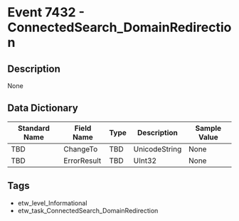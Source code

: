 # Event 7432 - ConnectedSearch_DomainRedirection

## Description
None

## Data Dictionary
|Standard Name|Field Name|Type|Description|Sample Value|
|---|---|---|---|---|
|TBD|ChangeTo|TBD|UnicodeString|None|None|
|TBD|ErrorResult|TBD|UInt32|None|None|

## Tags
* etw_level_Informational
* etw_task_ConnectedSearch_DomainRedirection